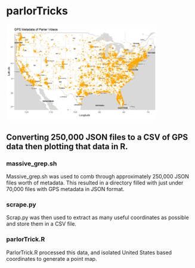 # parlorTricks
<img src="https://raw.githubusercontent.com/nadir-it/parlorTricks/main/GPSMetaData.jpeg" width="80%">

## Converting 250,000 JSON files to a CSV of GPS data then plotting that data in R.

### massive_grep.sh 
Massive_grep.sh was used to comb through approximately 250,000 JSON files worth of metadata.
This resulted in a directory filled with just under 70,000 files with GPS metadata in JSON format.

### scrape.py
Scrap.py was then used to extract as many useful coordinates as possible and store them in a CSV file.

### parlorTrick.R
ParlorTrick.R processed this data, and isolated United States based coordinates to generate a point map. 

